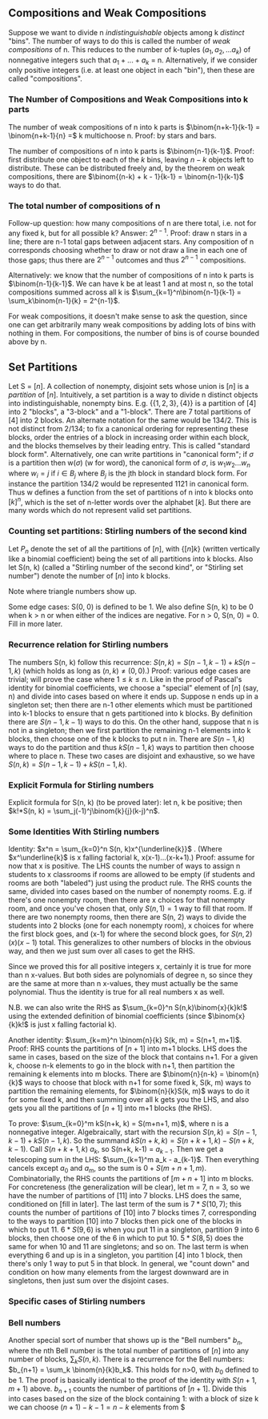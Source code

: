 ## Compositions and Weak Compositions
Suppose we want to divide n *indistinguishable* objects among k *distinct* "bins". The number of ways to do this is called the number of *weak compositions* of n. This reduces to the number of k-tuples $(a_1, a_2, ... a_k)$ of nonnegative integers such that $a_1 + ... + a_k$ = n. Alternatively, if we consider only positive integers (i.e. at least one object in each "bin"), then these are called "compositions". 
### The Number of Compositions and Weak Compositions into k parts 
The number of weak compositions of n into k parts is $\binom{n+k-1}{k-1} = \binom{n+k-1}{n} =$ k multichoose n. Proof: by stars and bars. 

The number of compositions of n into k parts is $\binom{n-1}{k-1}$. Proof: first distribute one object to each of the $k$ bins, leaving $n - k$ objects left to distribute. These can be distributed freely and, by the theorem on weak compositions, there are $\binom{(n-k) + k - 1}{k-1} = \binom{n-1}{k-1}$ ways to do that.
### The total number of compositions of n
Follow-up question: how many compositions of n are there total, i.e. not for any fixed k, but for all possible k? Answer: $2^{n-1}$. Proof: draw n stars in a line; there are n-1 total gaps between adjacent stars. Any composition of n corresponds choosing whether to draw or not draw a line in each one of those gaps; thus there are $2^{n-1}$ outcomes and thus $2^{n-1}$ compositions.

Alternatively: we know that the number of compositions of n into k parts is $\binom{n-1}{k-1}$. We can have k be at least 1 and at most n, so the total compositions summed across all k is $\sum_{k=1}^n\binom{n-1}{k-1} = \sum_k\binom{n-1}{k} = 2^{n-1}$. 

For weak compositions, it doesn't make sense to ask the question, since one can get arbitrarily many weak compositions by adding lots of bins with nothing in them. For compositions, the number of bins is of course bounded above by n.

## Set Partitions
Let S = $[n]$. A collection of nonempty, disjoint sets whose union is $[n]$ is a *partition* of $[n]$. Intuitively, a set partition is a way to divide n distinct objects into indistinguishable, nonempty bins. E.g. $\{\{1, 2, 3\}, \{4\}\}$ is a partition of $[4]$ into 2 "blocks", a "3-block" and a "1-block". There are 7 total partitions of $[4]$ into 2 blocks. An alternate notation for the same would be $134/2$. This is not distinct from $2/134$; to fix a canonical ordering for representing these blocks, order the entries of a block in increasing order within each block, and the blocks themselves by their leading entry. This is called "standard block form". Alternatively, one can write partitions in "canonical form"; if $\sigma$ is a partition then w($\sigma$) (w for word), the canonical form of $\sigma$, is $w_1w_2...w_n$ where $w_i = j$ if $i \in B_j$ where $B_j$ is the jth block in standard block form. For instance the partition $134/2$ would be represented 1121 in canonical form. Thus w defines a function from the set of partitions of n into k blocks onto $[k]^n$, which is the set of n-letter words over the alphabet $[k]$. But there are many words which do not represent valid set partitions.
### Counting set partitions: Stirling numbers of the second kind
Let $P_n$ denote the set of all the partitions of $[n]$, with $\{[n] k\}$ (written vertically like a binomial coefficient) being the set of all partitions into k blocks. Also let S(n, k) (called a "Stirling number of the second kind", or "Stirling set number") denote the number of $[n]$ into k blocks.

Note where triangle numbers show up. 

Some edge cases: S(0, 0) is defined to be 1. We also define S(n, k) to be 0 when k > n or when either of the indices are negative. For n > 0, S(n, 0) = 0. Fill in more later.
### Recurrence relation for Stirling numbers
The numbers S(n, k) follow this recurrence: $S(n, k) = S(n-1, k-1) + kS(n-1, k)$ (which holds as long as $(n, k) \neq (0, 0)$.) Proof: various edge cases are trivial; will prove the case where $1 \leq k \leq n$. Like in the proof of Pascal's identity for binomial coefficients, we choose a "special" element of $[n]$ (say, n) and divide into cases based on where it ends up. Suppose n ends up in a singleton set; then there are n-1 other elements which must be partitioned into k-1 blocks to ensure that n gets partitioned into k blocks. By definition there are $S(n-1, k-1)$ ways to do this. On the other hand, suppose that n is not in a singleton; then we first partition the remaining n-1 elements into k blocks, then choose one of the k blocks to put n in. There are $S(n-1, k)$ ways to do the partition and thus $kS(n-1, k)$ ways to partition then choose where to place n. These two cases are disjoint and exhaustive, so we have $S(n, k) = S(n-1, k-1) + kS(n-1, k)$. 
### Explicit Formula for Stirling numbers
Explicit formula for S(n, k) (to be proved later): let n, k be positive; then $k!*S(n, k) = \sum_j(-1)^j\binom{k}{j}(k-j)^n$. 


### Some Identities With Stirling numbers
Identity: $x^n = \sum_{k=0}^n S(n, k)x^{\underline{k}}$ . (Where $x^\underline{k}$ is x falling factorial k, x(x-1)...(x-k+1).) Proof: assume for now that x is positive. The LHS counts the number of ways to assign n students to x classrooms if rooms are allowed to be empty (if students and rooms are both "labeled") just using the product rule. The RHS counts the same, divided into cases based on the number of nonempty rooms. E.g. if there's one nonempty room, then there are x choices for that nonempty room, and once you've chosen that, only $S(n, 1) = 1$ way to fill that room. If there are two nonempty rooms, then there are S(n, 2) ways to divide the students into 2 blocks (one for each nonempty room), x choices for where the first block goes, and (x-1) for where the second block goes, for $S(n, 2)(x)(x-1)$ total. This generalizes to other numbers of blocks in the obvious way, and then we just sum over all cases to get the RHS. 

Since we proved this for all positive integers x, certainly it is true for more than n x-values. But both sides are polynomials of degree n, so since they are the same at more than n x-values, they must actually be the same polynomial. Thus the identity is true for all real numbers x as well.

N.B. we can also write the RHS as $\sum_{k=0}^n S(n,k)\binom{x}{k}k!$ using the extended definition of binomial coefficients (since $\binom{x}{k}k!$ is just x falling factorial k). 

Another identity: $\sum_{k=m}^n \binom{n}{k} S(k, m) = S(n+1, m+1)$. Proof: RHS counts the partitions of $[n+1]$ into m+1 blocks. LHS does the same in cases, based on the size of the block that contains n+1. For a given k, choose n-k elements to go in the block with n+1, then partition the remaining k elements into m blocks. There are $\binom{n}{n-k} = \binom{n}{k}$ ways to choose that block with n+1 for some fixed k, S(k, m) ways to partition the remaining elements, for $\binom{n}{k}S(k, m)$ ways to do it for some fixed k, and then summing over all k gets you the LHS, and also gets you all the partitions of $[n+1]$ into m+1 blocks (the RHS).

To prove: $\sum_{k=0}^m kS(n+k, k) = S(m+n+1, m)$, where n is a nonnegative integer. Algebraically, start with the recursion $S(n, k) = S(n-1, k-1) + kS(n-1, k)$. So the summand $kS(n+k, k) = S(n+k+1, k)  - S(n+k, k-1)$. Call $S(n+k+1, k)$ $a_k$, so S(n+k, k-1) = $a_{k-1}$. Then we get a telescoping sum in the LHS: $\sum_{k=1}^m a_k - a_{k-1}$. Then everything cancels except $a_0$ and $a_m$, so the sum is $0 + S(m+n+1, m)$. Combinatorially, the RHS counts the partitions of $[m+n+1]$ into m blocks. For concreteness (the generalization will be clear), let m = 7, n = 3, so we have the number of partitions of $[11]$ into 7 blocks. LHS does the same, conditioned on [fill in later]. The last term of the sum is $7 * S(10, 7)$; this counts the number of partitions of $[10]$ into 7 blocks times 7, corresponding to the ways to partition $[10]$ into 7 blocks then pick one of the blocks in which to put 11. $6 * S(9, 6)$ is when you put 11 in a singleton, partition 9 into 6 blocks, then choose one of the 6 in which to put 10. $5 * S(8, 5)$ does the same for when 10 and 11 are singletons; and so on. The last term is when everything 6 and up is in a singleton, you partition $[4]$ into 1 block, then there's only 1 way to put 5 in that block. In general, we "count down" and condition on how many elements from the largest downward are in singletons, then just sum over the disjoint cases. 
### Specific cases of Stirling numbers

### Bell numbers
Another special sort of number that shows up is the "Bell numbers" $b_n$, where the nth Bell number is the total number of partitions of $[n]$ into any number of blocks, $\sum_k S(n, k)$. There is a recurrence for the Bell numbers: $b_{n+1} = \sum_k \binom{n}{k}b_k$. This holds for n>0, with $b_0$ defined to be 1. The proof is basically identical to the proof of the identity with $S(n+1, m+1)$ above. $b_{n+1}$ counts the number of partitions of $[n+1]$. Divide this into cases based on the size of the block containing 1: with a block of size k we can choose $(n + 1) - k - 1 = n - k$ elements from $

